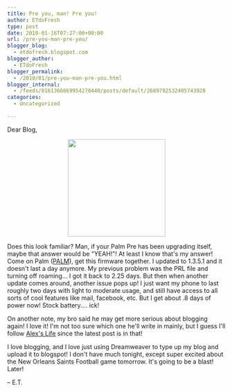 ```yaml
---
title: Pre you, man! Pre you!
author: ETdoFresh
type: post
date: 2010-01-16T07:27:00+00:00
url: /pre-you-man-pre-you/
blogger_blog:
  - etdofresh.blogspot.com
blogger_author:
  - ETdoFresh
blogger_permalink:
  - /2010/01/pre-you-man-pre-you.html
blogger_internal:
  - /feeds/8161366669954270448/posts/default/2689792532405743928
categories:
  - Uncategorized

---
```

Dear Blog,

<p align="center">
  <a href="http://lh5.ggpht.com/_yEPuIWl8ybE/S1FttqjZxxI/AAAAAAAABAI/AMXaK1rSCpY/s1600/Img_7959.jpg"><img src="http://lh5.ggpht.com/_yEPuIWl8ybE/S1FttqjZxxI/AAAAAAAABAI/AMXaK1rSCpY/s288/Img_7959.jpg" width="225" /></a>
</p>

Does this look familiar? Man, if your Palm Pre has been upgrading itself, maybe that answer would be "YEAH!"! At least I know that's my answer! Come on Palm ([PALM][1]), get this firmware together. I updated to 1.3.5.1 and it doesn't last a day anymore. My previous problem was the PRL file and turning off roaming... I got it back to 2.25 days. But then when another update comes around, another issue pops up! I just want my phone to last roughly two days with light to moderate usage, and still have access to all sorts of cool features like mail, facebook, etc. But I get about .8 days of power now! Stock battery.... ick!

On another note, my bro said he may get more serious about blogging again! I love it! I'm not too sure which one he'll write in mainly, but I guess I'll follow [Alex's Life][2] since the latest post is in that!

I love blogging, and I love just using Dreamweaver to type up my blog and upload it to blogspot! I don't have much tonight, except super excited about the New Orleans Saints Football game tomorrow. It's going to be a blast! Later!

&#8211; E.T.

 [1]: http://www.google.com/finance?q=palm
 [2]: http://alexlife.blogspot.com/